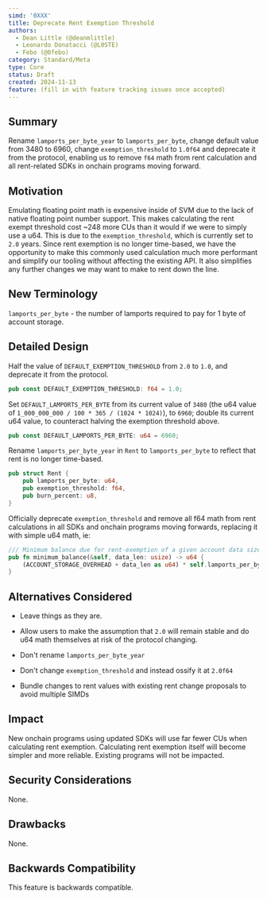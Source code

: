 ```yaml
---
simd: '0XXX'
title: Deprecate Rent Exemption Threshold
authors:
  - Dean Little (@deanmlittle)
  - Leonardo Donatacci (@L0STE)
  - Febo (@0febo)
category: Standard/Meta
type: Core
status: Draft
created: 2024-11-13
feature: (fill in with feature tracking issues once accepted)
---
```


## Summary

Rename `lamports_per_byte_year` to `lamports_per_byte`, change default value from 3480 to 6960, change `exemption_threshold` to `1.0f64` and deprecate it from the protocol, enabling us to remove `f64` math from rent calculation and all rent-related SDKs in onchain programs moving forward.

## Motivation

Emulating floating point math is expensive inside of SVM due to the lack of native floating point number support. This makes calculating the rent exempt threshold cost ~248 more CUs than it would if we were to simply use a u64. This is due to the `exemption_threshold`, which is currently set to `2.0` years. Since rent exemption is no longer time-based, we have the opportunity to make this commonly used calculation much more performant and simplify our tooling without affecting the existing API. It also simplifies any further changes we may want to make to rent down the line.

## New Terminology

`lamports_per_byte` - the number of lamports required to pay for 1 byte of account storage.

## Detailed Design

Half the value of `DEFAULT_EXEMPTION_THRESHOLD` from `2.0` to `1.0`, and deprecate it from the protocol.

```rs
pub const DEFAULT_EXEMPTION_THRESHOLD: f64 = 1.0;
```

Set `DEFAULT_LAMPORTS_PER_BYTE` from its current value of `3480` (the u64 value of `1_000_000_000 / 100 * 365 / (1024 * 1024)`), to `6960`; double its current u64 value, to counteract halving the exemption threshold above.

```rs
pub const DEFAULT_LAMPORTS_PER_BYTE: u64 = 6960;
```

Rename `lamports_per_byte_year` in `Rent` to `lamports_per_byte` to reflect that rent is no longer time-based.

```rs
pub struct Rent {
    pub lamports_per_byte: u64,
    pub exemption_threshold: f64,
    pub burn_percent: u8,
}
```

Officially deprecate `exemption_threshold` and remove all f64 math from rent calculations in all SDKs and onchain programs moving forwards, replacing it with simple u64 math, ie:

```rs
/// Minimum balance due for rent-exemption of a given account data size.
pub fn minimum_balance(&self, data_len: usize) -> u64 {
    (ACCOUNT_STORAGE_OVERHEAD + data_len as u64) * self.lamports_per_byte
}
```

## Alternatives Considered

- Leave things as they are.

- Allow users to make the assumption that `2.0` will remain stable and do u64 math themselves at risk of the protocol changing.

- Don't rename `lamports_per_byte_year`

- Don't change `exemption_threshold` and instead ossify it at `2.0f64`

- Bundle changes to rent values with existing rent change proposals to avoid multiple SIMDs

## Impact

New onchain programs using updated SDKs will use far fewer CUs when calculating rent exemption. Calculating rent exemption itself will become simpler and more reliable. Existing programs will not be impacted.

## Security Considerations

None.

## Drawbacks

None.

## Backwards Compatibility

This feature is backwards compatible.
